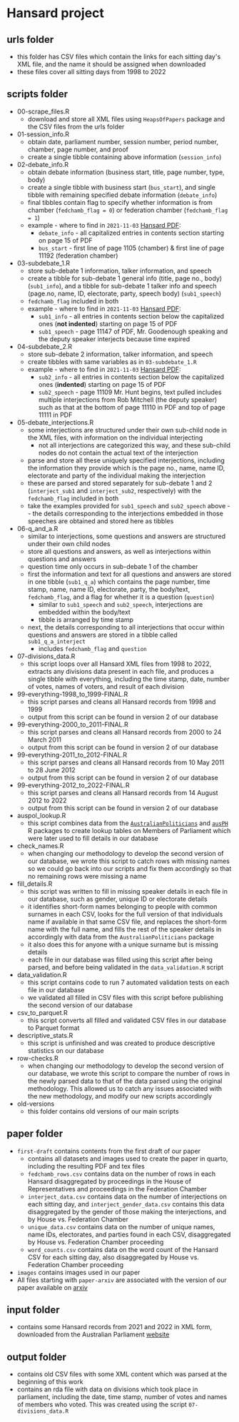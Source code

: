 # Hansard project

## urls folder

-   this folder has CSV files which contain the links for each sitting day's XML file, and the name it should be assigned when downloaded
-   these files cover all sitting days from 1998 to 2022

## scripts folder

-   00-scrape_files.R
    -   download and store all XML files using `HeapsOfPapers` package and the CSV files from the urls folder
-   01-session_info.R
    -   obtain date, parliament number, session number, period number, chamber, page number, and proof
    -   create a single tibble containing above information (`session_info`)
-   02-debate_info.R
    -   obtain debate information (business start, title, page number, type, body)
    -   create a single tibble with business start (`bus_start`), and single tibble with remaining specified debate information (`debate_info`)
    -   final tibbles contain flag to specify whether information is from chamber (`fedchamb_flag = 0`) or federation chamber (`fedchamb_flag = 1`)
    -   example - where to find in `2021-11-03` [Hansard PDF](https://parlinfo.aph.gov.au/parlInfo/download/chamber/hansardr/25175/toc_pdf/House%20of%20Representatives_2021_11_30_Official.pdf;fileType=application%2Fpdf):
        -   `debate_info` - all capitalized entries in contents section starting on page 15 of PDF
        -   `bus_start` - first line of page 1105 (chamber) & first line of page 11192 (federation chamber)
-   03-subdebate_1.R
    -   store sub-debate 1 information, talker information, and speech
    -   create a tibble for sub-debate 1 general info (title, page no., body) (`sub1_info`), and a tibble for sub-debate 1 talker info and speech (page.no, name, ID, electorate, party, speech body) (`sub1_speech`)
    -   `fedchamb_flag` included in both
    -   example - where to find in `2021-11-03` [Hansard PDF](https://parlinfo.aph.gov.au/parlInfo/download/chamber/hansardr/25175/toc_pdf/House%20of%20Representatives_2021_11_30_Official.pdf;fileType=application%2Fpdf):
        -   `sub1_info` - all entries in contents section below the capitalized ones (**not indented**) starting on page 15 of PDF
        -   `sub1_speech` - page 11147 of PDF, Mr. Goodenough speaking and the deputy speaker interjects because time expired
-   04-subdebate_2.R
    -   store sub-debate 2 information, talker information, and speech
    -   create tibbles with same variables as in `03-subdebate_1.R`
    -   example - where to find in `2021-11-03` [Hansard PDF](https://parlinfo.aph.gov.au/parlInfo/download/chamber/hansardr/25175/toc_pdf/House%20of%20Representatives_2021_11_30_Official.pdf;fileType=application%2Fpdf):
        -   `sub2_info` - all entries in contents section below the capitalized ones (**indented**) starting on page 15 of PDF
        -   `sub2_speech` - page 11109 Mr. Hunt begins, text pulled includes multiple interjections from Rob Mitchell (the deputy speaker) such as that at the bottom of page 11110 in PDF and top of page 11111 in PDF
-   05-debate_interjections.R
    -   some interjections are structured under their own sub-child node in the XML files, with information on the individual interjecting
        -   not all interjections are categorized this way, and these sub-child nodes do not contain the actual text of the interjection
    -   parse and store all these uniquely specified interjections, including the information they provide which is the page no., name, name ID, electorate and party of the individual making the interjection
    -   these are parsed and stored separately for sub-debate 1 and 2 (`interject_sub1` and `interject_sub2`, respectively) with the `fedchamb_flag` included in both
    -   take the examples provided for `sub1_speech` and `sub2_speech` above -- the details corresponding to the interjections embedded in those speeches are obtained and stored here as tibbles
-   06-q_and_a.R
    -   similar to interjections, some questions and answers are structured under their own child nodes
    -   store all questions and answers, as well as interjections within questions and answers
    -   question time only occurs in sub-debate 1 of the chamber
    -   first the information and text for all questions and answers are stored in one tibble (`sub1_q_a`) which contains the page number, time stamp, name, name ID, electorate, party, the body/text, `fedchamb_flag`, and a flag for whether it is a question (`question`)
        -   similar to `sub1_speech` and `sub2_speech`, interjections are embedded within the body/text
        -   tibble is arranged by time stamp
    -   next, the details corresponding to all interjections that occur within questions and answers are stored in a tibble called `sub1_q_a_interject`
        -   includes `fedchamb_flag` and `question`
- 07-divisions_data.R
    -   this script loops over all Hansard XML files from 1998 to 2022, extracts any divisions data present in each file, and produces a single tibble with everything, including the time stamp, date, number of votes, names of voters, and result of each division
- 99-everything-1998_to_1999-FINAL.R
    -   this script parses and cleans all Hansard records from 1998 and 1999
    -   output from this script can be found in version 2 of our database
- 99-everything-2000_to_2011-FINAL.R
    -   this script parses and cleans all Hansard records from 2000 to 24 March 2011
    -   output from this script can be found in version 2 of our database
- 99-everything-2011_to_2012-FINAL.R
    -   this script parses and cleans all Hansard records from 10 May 2011 to 28 June 2012
    -   output from this script can be found in version 2 of our database
- 99-everything-2012_to_2022-FINAL.R
    -   this script parses and cleans all Hansard records from 14 August 2012 to 2022
    -   output from this script can be found in version 2 of our database
- auspol_lookup.R
    -   this script combines data from the [`AustralianPoliticians`](https://github.com/RohanAlexander/AustralianPoliticians) and [`ausPH`](https://github.com/palesl/ausPH) R packages to create lookup tables on Members of Parliament which were later used to fill details in our database
- check_names.R
    - when changing our methodology to develop the second version of our database, we wrote this script to catch rows with missing names so we could go back into our scripts and fix them accordingly so that no remaining rows were missing a name
- fill_details.R
    - this script was written to fill in missing speaker details in each file in our database, such as gender, unique ID or electorate details
    - it identifies short-form names belonging to people with common surnames in each CSV, looks for the full version of that individuals name if available in that same CSV file, and replaces the short-form name with the full name, and fills the rest of the speaker details in accordingly with data from the `AustralianPoliticians` package
    - it also does this for anyone with a unique surname but is missing details
    - each file in our database was filled using this script after being parsed, and before being validated in the `data_validation.R` script
- data_validation.R
    -   this script contains code to run 7 automated validation tests on each file in our database
    -   we validated all filled in CSV files with this script before publishing the second version of our database
- csv_to_parquet.R
    -   this script converts all filled and validated CSV files in our database to Parquet format
- descriptive_stats.R
    - this script is unfinished and was created to produce descriptive statistics on our database
- row-checks.R
    -   when changing our methodology to develop the second version of our database, we wrote this script to compare the number of rows in the newly parsed data to that of the data parsed using the original methodology. This allowed us to catch any issues associated with the new methodology, and modify our new scripts accordingly
- old-versions
    -   this folder contains old versions of our main scripts

## paper folder

-   `first-draft` contains contents from the first draft of our paper
      -   contains all datasets and images used to create the paper in quarto, including the resulting PDF and tex files
      -   `fedchamb_rows.csv` contains data on the number of rows in each Hansard disaggregated by proceedings in the House of Representatives and proceedings in the Federation Chamber
      -   `interject_data.csv` contains data on the number of interjections on each sitting day, and `interject_gender_data.csv` contains this data disaggregated by the gender of those making the interjections, and by House vs. Federation Chamber
      -   `unique_data.csv` contains data on the number of unique names, name IDs, electorates, and parties found in each CSV, disaggregated by House vs. Federation Chamber proceeding
      -   `word_counts.csv` contains data on the word count of the Hansard CSV for each sitting day, also disaggregated by House vs. Federation Chamber proceeding
-   `images` contains images used in our paper
-    All files starting with `paper-arxiv` are associated with the version of our paper available on [arxiv](https://arxiv.org/abs/2304.04561)

## input folder

- contains some Hansard records from 2021 and 2022 in XML form, downloaded from the Australian Parliament [website](https://www.aph.gov.au/Parliamentary_Business/Hansard/Hansreps_2011)

## output folder

- contains old CSV files with some XML content which was parsed at the beginning of this work
- contains an rda file with data on divisions which took place in parliament, including the date, time stamp, number of votes and names of members who voted. This was created using the script `07-divisions_data.R`
